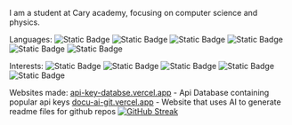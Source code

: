 I am a student at Cary academy, focusing on computer science and physics. 


Languages:
![Static Badge](https://img.shields.io/badge/Python-Yellow)
![Static Badge](https://img.shields.io/badge/HTML-orange)
![Static Badge](https://img.shields.io/badge/CSS-darkred)
![Static Badge](https://img.shields.io/badge/Javascript-lightblue)
![Static Badge](https://img.shields.io/badge/C%2B%2B-darkblue)
![Static Badge](https://img.shields.io/badge/lua-purple)

Interests:
![Static Badge](https://img.shields.io/badge/robotics-purple)
![Static Badge](https://img.shields.io/badge/saas-green)
![Static Badge](https://img.shields.io/badge/AI-orange)
![Static Badge](https://img.shields.io/badge/engineering-grey)
![Static Badge](https://img.shields.io/badge/web_dev-red)


Websites made:
[api-key-databse.vercel.app](https://api-key-database.vercel.app/) - Api Database containing popular api keys
[docu-ai-git.vercel.app](https://docu-ai-git.vercel.app/) - Website that uses AI to generate readme files for github repos
[![GitHub Streak](https://github-readme-streak-stats.herokuapp.com?user=natedemoss&theme=github-dark-blue&border_radius=4.4)](https://git.io/streak-stats)
